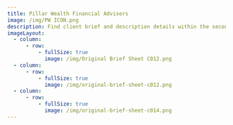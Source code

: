 ```yaml
---
title: Pillar Wealth Financial Advisers
image: /img/PW ICON.png
description: Find client brief and description details within the second image on the left.
imageLayout:
  - column:
      - row:
          - fullSize: true
            image: /img/Original Brief Sheet C012.png
  - column:
      - row:
          - fullSize: true
            image: /img/original-brief-sheet-c012.png
  - column:
      - row:
          - fullSize: true
            image: /img/original-brief-sheet-c014.png
---
```


